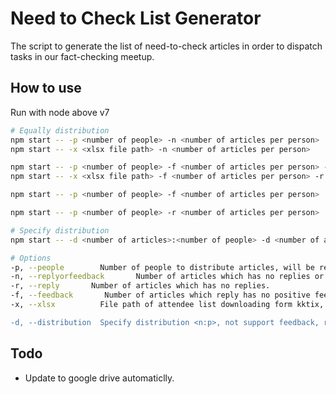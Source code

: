# Need to Check List Generator

The script to generate the list of need-to-check articles in order to dispatch tasks in our fact-checking meetup.

## How to use

Run with node above v7

```bash
# Equally distribution
npm start -- -p <number of people> -n <number of articles per person>
npm start -- -x <xlsx file path> -n <number of articles per person> 

npm start -- -p <number of people> -f <number of articles per person> -r <number of articles per person>
npm start -- -x <xlsx file path> -f <number of articles per person> -r <number of articles per person> 

npm start -- -p <number of people> -f <number of articles per person>

npm start -- -p <number of people> -r <number of articles per person>

# Specify distribution
npm start -- -d <number of articles>:<number of people> -d <number of articles>:<number of people> ...

# Options
-p, --people        Number of people to distribute articles, will be replaced by -x option.
-n, --replyorfeedback       Number of articles which has no replies or reply has no positive feedbacks.
-r, --reply       Number of articles which has no replies.
-f, --feedback       Number of articles which reply has no positive feedbacks.
-x, --xlsx          File path of attendee list downloading form kktix, use this file to rename tabs name as attendees'.

-d, --distribution  Specify distribution <n:p>, not support feedback, reply and xlsx.
```

## Todo

- Update to google drive automaticlly.
